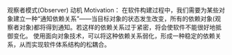 观察者模式(Observer)
动机 Motivation：
	在软件构建过程中，我们需要为某些对象建立一种“通知依赖关系”——当目标对象的状态发生改变，所有的依赖对象(观察者对象)都将得到通知。若这样的依赖关系过于紧密，将会使软件不能很好地抵御变化。
	使用面向对象技术，可以将这种依赖关系弱化，形成一种稳定的依赖关系，从而实现软件体系结构的松耦合。
